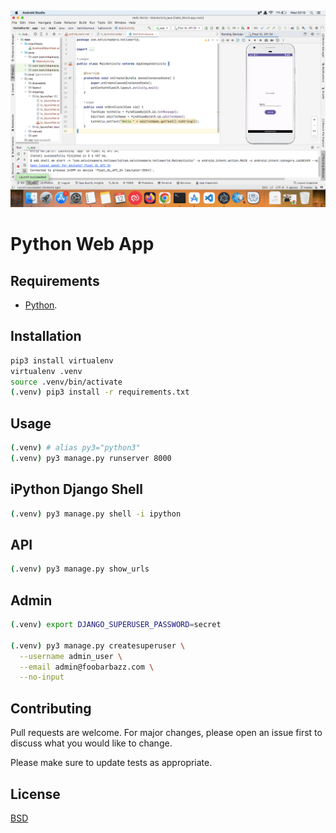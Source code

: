 <img src="https://raw.githubusercontent.com/kkamara/useful/915937134e2f0b541e50594a9e3c630df56d8c29/see-message-java-mobile.png" alt="see-message-java-mobile.png" />

# Python Web App



## Requirements

* [Python](https://www.python.org).

## Installation

```bash
pip3 install virtualenv
virtualenv .venv
source .venv/bin/activate
(.venv) pip3 install -r requirements.txt
```

## Usage

```bash
(.venv) # alias py3="python3"
(.venv) py3 manage.py runserver 8000
```

## iPython Django Shell

```bash
(.venv) py3 manage.py shell -i ipython
```

## API

```bash
(.venv) py3 manage.py show_urls
```

## Admin

```bash
(.venv) export DJANGO_SUPERUSER_PASSWORD=secret

(.venv) py3 manage.py createsuperuser \
  --username admin_user \
  --email admin@foobarbazz.com \
  --no-input
```

## Contributing
Pull requests are welcome. For major changes, please open an issue first to discuss what you would like to change.

Please make sure to update tests as appropriate.

## License
[BSD](https://opensource.org/licenses/BSD-3-Clause)
